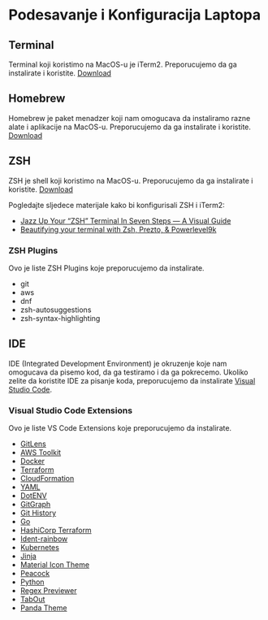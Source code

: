 # Podesavanje i Konfiguracija Laptopa

## Terminal
Terminal koji koristimo na MacOS-u je iTerm2. Preporucujemo da ga instalirate i koristite. [Download](https://iterm2.com/downloads.html)

## Homebrew
Homebrew je paket menadzer koji nam omogucava da instaliramo razne alate i aplikacije na MacOS-u. Preporucujemo da ga instalirate i koristite. [Download](https://brew.sh/)
## ZSH  
ZSH je shell koji koristimo na MacOS-u. Preporucujemo da ga instalirate i koristite. [Download](https://ohmyz.sh/)

Pogledajte sljedece materijale kako bi konfigurisali ZSH i iTerm2:
- [Jazz Up Your “ZSH” Terminal In Seven Steps — A Visual Guide](https://www.freecodecamp.org/news/jazz-up-your-zsh-terminal-in-seven-steps-a-visual-guide-e81a8fd59a38/)
- [Beautifying your terminal with Zsh, Prezto, & Powerlevel9k](https://medium.com/@oldwestaction/beautifying-your-terminal-with-zsh-prezto-powerlevel9k-9e8de2023046)
### ZSH Plugins
Ovo je liste ZSH Plugins koje preporucujemo da instalirate.
- git 
- aws
- dnf
- zsh-autosuggestions
- zsh-syntax-highlighting
## IDE
IDE (Integrated Development Environment) je okruzenje koje nam omogucava da pisemo kod, da ga testiramo i da ga pokrecemo. Ukoliko zelite da koristite IDE za pisanje koda, preporucujemo da instalirate [Visual Studio Code](https://code.visualstudio.com/).

### Visual Studio Code Extensions
Ovo je liste VS Code Extensions koje preporucujemo da instalirate.

- [GitLens](https://marketplace.visualstudio.com/items?itemName=eamodio.gitlens)
- [AWS Toolkit](https://marketplace.visualstudio.com/items?itemName=AmazonWebServices.aws-toolkit-vscode)
- [Docker](https://marketplace.visualstudio.com/items?itemName=ms-azuretools.vscode-docker)
- [Terraform](https://marketplace.visualstudio.com/items?itemName=HashiCorp.terraform)
- [CloudFormation](https://marketplace.visualstudio.com/items?itemName=aws-scripting-guy.cform)
- [YAML](https://marketplace.visualstudio.com/items?itemName=redhat.vscode-yaml)
- [DotENV](https://marketplace.visualstudio.com/items?itemName=mikestead.dotenv)
- [GitGraph](https://marketplace.visualstudio.com/items?itemName=mhutchie.git-graph)
- [Git History](https://marketplace.visualstudio.com/items?itemName=donjayamanne.githistory)
- [Go](https://marketplace.visualstudio.com/items?itemName=golang.go)
- [HashiCorp Terraform](https://marketplace.visualstudio.com/items?itemName=HashiCorp.terraform)
- [Ident-rainbow](https://marketplace.visualstudio.com/items?itemName=oderwat.indent-rainbow)
- [Kubernetes](https://marketplace.visualstudio.com/items?itemName=ms-kubernetes-tools.vscode-kubernetes-tools)
- [Jinja](https://marketplace.visualstudio.com/items?itemName=wholroyd.jinja)
- [Material Icon Theme](https://marketplace.visualstudio.com/items?itemName=PKief.material-icon-theme)
- [Peacock](https://marketplace.visualstudio.com/items?itemName=johnpapa.vscode-peacock)
- [Python](https://marketplace.visualstudio.com/items?itemName=ms-python.python)
- [Regex Previewer](https://marketplace.visualstudio.com/items?itemName=chrmarti.regex)
- [TabOut](https://marketplace.visualstudio.com/items?itemName=albert.TabOut)
- [Panda Theme](https://marketplace.visualstudio.com/items?itemName=tinkertrain.theme-panda)
